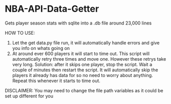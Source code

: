 # NBA-API-Data-Getter
Gets player season stats with sqlite into a .db file around 23,000 lines

HOW TO USE:
1. Let the get data.py file run, it will automatically handle errors and give you info on whats going on
2. At around ever 600 players it will start to time out. This script will automatically retry three times and move one. However these retrys take very long. Solution: after it skips one player, stop the script. Wait a couple of minutes then restart the script. It will automatically skip the players it already has data for so no need to worry about anything. Repeat this whenever it starts to time out.

DISCLAIMER:
You may need to change the file path variables as it could be set up different for you
